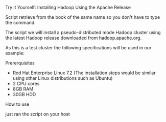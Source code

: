 Try it Yourself: Installing Hadoop Using the Apache Release

Script retrieve from the book of the same name so you don't have to type the command. 

The script we will install a pseudo-distributed mode Hadoop cluster using the latest Hadoop release downloaded from hadoop.apache.org.

As this is a test cluster the following specifications will be used in our example:

Prererquisites

  - Red Hat Enterprise Linux 7.2 (The installation steps would be similar using other Linux distributions such as Ubuntu)
  - 2 CPU cores
  - 8GB RAM
  - 30GB HDD

How to use

just ran the script on your host

